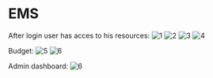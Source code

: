 # EMS

After login user has acces to his resources:
![1](https://github.com/user-attachments/assets/b0bc9fd4-e8b0-4f4f-aa11-fd4995ba9401)
![2](https://github.com/user-attachments/assets/07cf9dcb-54fc-4eb7-b3a6-6a02882c4448)
![3](https://github.com/user-attachments/assets/a4ae866f-d2a4-4480-b14a-808c64e3aedf)
![4](https://github.com/user-attachments/assets/84970966-1f25-4a5c-9f49-1081053663d0)
<!--![5](https://github.com/user-attachments/assets/eb410c30-720c-4ce7-aac9-d1faced2f45d)-->

Budget:
![5](https://github.com/user-attachments/assets/3b6d3085-589b-4933-8101-0327c3040fc7)
![6](https://github.com/user-attachments/assets/d0e17bfe-8bb4-4772-8e01-92e01b3ab70c)

Admin dashboard:
![6](https://github.com/user-attachments/assets/c8ee29d5-f77d-4460-9fb4-2775408d0f49)
